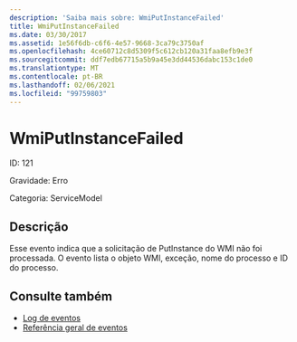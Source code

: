 ```yaml
---
description: 'Saiba mais sobre: WmiPutInstanceFailed'
title: WmiPutInstanceFailed
ms.date: 03/30/2017
ms.assetid: 1e56f6db-c6f6-4e57-9668-3ca79c3750af
ms.openlocfilehash: 4ce60712c8d5309f5c612cb120a31faa8efb9e3f
ms.sourcegitcommit: ddf7edb67715a5b9a45e3dd44536dabc153c1de0
ms.translationtype: MT
ms.contentlocale: pt-BR
ms.lasthandoff: 02/06/2021
ms.locfileid: "99759803"
---
```

# <a name="wmiputinstancefailed"></a>WmiPutInstanceFailed

ID: 121  
  
 Gravidade: Erro  
  
 Categoria: ServiceModel  
  
## <a name="description"></a>Descrição  

 Esse evento indica que a solicitação de PutInstance do WMI não foi processada. O evento lista o objeto WMI, exceção, nome do processo e ID do processo.  
  
## <a name="see-also"></a>Consulte também

- [Log de eventos](index.md)
- [Referência geral de eventos](events-general-reference.md)
